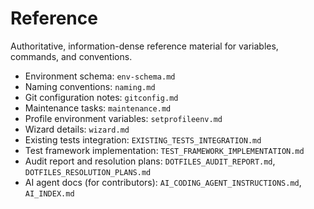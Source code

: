 # Reference

Authoritative, information-dense reference material for variables, commands, and conventions.

- Environment schema: `env-schema.md`
- Naming conventions: `naming.md`
- Git configuration notes: `gitconfig.md`
- Maintenance tasks: `maintenance.md`
- Profile environment variables: `setprofileenv.md`
- Wizard details: `wizard.md`
- Existing tests integration: `EXISTING_TESTS_INTEGRATION.md`
- Test framework implementation: `TEST_FRAMEWORK_IMPLEMENTATION.md`
- Audit report and resolution plans: `DOTFILES_AUDIT_REPORT.md`, `DOTFILES_RESOLUTION_PLANS.md`
- AI agent docs (for contributors): `AI_CODING_AGENT_INSTRUCTIONS.md`, `AI_INDEX.md`
